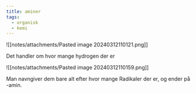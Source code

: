 ```yaml
---
title: aminer
tags:
  - organisk
  - kemi
---
```

![[notes/attachments/Pasted image 20240312110121.png]]

Det handler om hvor mange hydrogen der er

![[notes/attachments/Pasted image 20240312110159.png]]

Man navngiver dem bare alt efter hvor mange Radikaler der er, og ender på -amin.